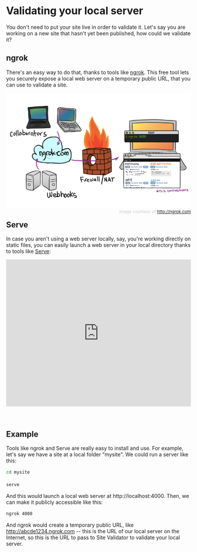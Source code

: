 # Validating your local server

You don't need to put your site live in order to validate it. Let's say you are working on a new site that hasn't yet been published, how could we validate it?

## ngrok

There's an easy way to do that, thanks to tools like [ngrok](https://ngrok.com/). This free tool lets you securely expose a local web server on a temporary public URL, that you can use to validate a site.

![ngrok overview](img/ngrok-overview.png)
<small style="float:right; color: #ccc; margin-bottom: 30px;">image courtesy of http://ngrok.com</small>

## Serve

In case you aren't using a web server locally, say, you're working directly on static files, you can easily launch a web server in your local directory thanks to tools like [Serve](http://get-serve.com/):

<iframe width="100%" height="400" src="https://www.youtube.com/embed/GOUNTa8ME2o" frameborder="0" allowfullscreen style="margin-bottom: 30px;"></iframe>

## Example

Tools like ngrok and Serve are really easy to install and use. For example, let's say we have a site at a local folder "mysite". We could run a server like this:

```bash
cd mysite

serve
```

And this would launch a local web server at http://localhost:4000. Then, we can make it publicly accessible like this:

```bash
ngrok 4000
```

And ngrok would create a temporary public URL, like http://abcde1234.ngrok.com -- this is the URL of our local server on the Internet, so this is the URL to pass to Site Validator to validate your local server.

